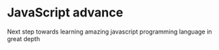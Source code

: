 # JavaScript advance
 Next step towards learning amazing javascript programming language in great depth
